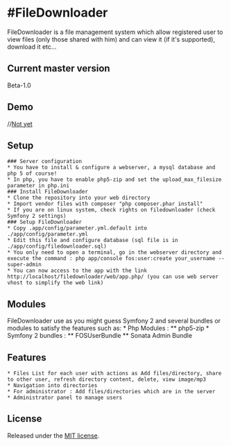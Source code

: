 #FileDownloader
==============
FileDownloader is a file management system which allow registered user to view files (only those shared with him) and can view it (if it's supported), download it etc...

## Current master version
Beta-1.0

## Demo
//[Not yet](http://)

## Setup
	### Server configuration
	* You have to install & configure a webserver, a mysql database and php 5 of course!
	* In php, you have to enable php5-zip and set the upload_max_filesize parameter in php.ini
	### Install FileDownloader
	* Clone the repository into your web directory
	* Import vendor files with composer "php composer.phar install"
	* If you are on linux system, check rights on filedownloader (check Symfony 2 settings)
	### Setup FileDownloader
	* Copy .app/config/parameter.yml.default into ./app/config/parameter.yml
	* Edit this file and configure database (sql file is in ./app/config/filedownloader.sql)
	* You only need to open a terminal, go in the webserver directory and execute the command : php app/console fos:user:create your_username --super-admin
    * You can now access to the app with the link http://localhost/filedownloader/web/app.php/ (you can use web server vhost to simplify the web link)
    
## Modules

FileDownloader use as you might guess Symfony 2 and several bundles or modules to satisfy the features such as:
	* Php Modules :
		** php5-zip
	* Symfony 2 bundles :
		** FOSUserBundle
		** Sonata Admin Bundle
	
## Features

	* Files List for each user with actions as Add files/directory, share to other user, refresh directory content, delete, view image/mp3
	* Navigation into directories
	* For administrator : Add files/directories which are in the server
	* Administrator panel to manage users
	
## License
Released under the [MIT license](http://www.opensource.org/licenses/MIT).